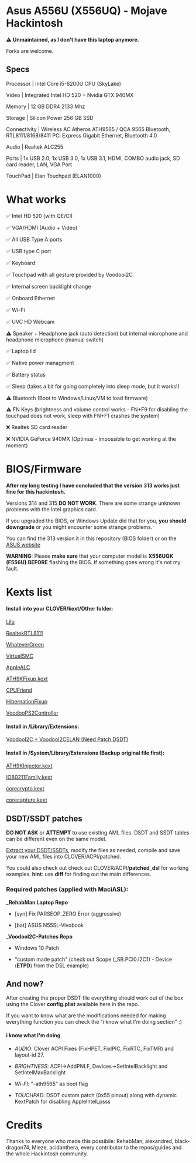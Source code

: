   

# Asus A556U (X556UQ) - Mojave Hackintosh

  
⚠️ **Unmaintained, as I don't have this laptop anymore.**

Forks are welcome.
  

## Specs

  

  

Processor | Intel Core i5-6200U CPU (SkyLake)

  

  

Video | Integrated Intel HD 520 + Nvidia GTX 940MX

  

  

Memory | 12 GB DDR4 2133 Mhz 

  

  

Storage | Silicon Power 256 GB SSD

  

  

Connectivity | Wireless AC Atheros ATH9565 / QCA 9565 Bluetooth, RTL8111/8168/8411 PCI Express Gigabit Ethernet, Bluetooth 4.0

  

  

Audio | Realtek ALC255

  

  

Ports | 1x USB 2.0, 1x USB 3.0, 1x USB 3.1, HDMI, COMBO audio jack, SD card reader, LAN, VGA Port

  

  

TouchPad | Elan Touchpad (ELAN1000)

  

  

# What works

  

  

✅ Intel HD 520 (with QE/CI)

  

  

  

✅ VGA/HDMI (Audio + Video)

  

  

  

✅ All USB Type A ports

  

  

  

✅ USB type C port

  

  

  

✅ Keyboard

  

  

  

✅ Touchpad with all gesture provided by Voodooi2C

  

  

  

✅ Internal screen backlight change

  

  

  

✅ Onboard Ethernet

  

  

  

✅ Wi-Fi

  

  

  

✅ UVC HD Webcam

  

  

  

⚠️ Speaker + Headphone jack (auto detection) but internal microphone and headphone microphone (manual switch)

  

  

  

✅ Laptop lid

  

  

  

✅ Native power managment

  

  

  

✅ Battery status

  

  

✅ ️Sleep (takes a bit for going completely into sleep mode, but it works!)

  

  

⚠️ Bluetooth (Boot to Windows/Linux/VM to load firmware)

  

  

⚠️ FN Keys (brightness and volume control works - FN+F9 for disabling the touchpad does not work, sleep with FN+F1 crashes the system)

  

  

  

❌ Realtek SD card reader

  

  

  

❌ NVIDIA GeForce 940MX (Optimus - impossible to get working at the moment)

  

  

# BIOS/Firmware
**After my long testing I have concluded that the version 313 works just fine for this hackintosh.**

Versions 314 and 315 **DO NOT WORK**. 
There are some strange unknown problems with the Intel graphics card.

If you upgraded the BIOS, or Windows Update did that for you, **you should downgrade** or you might encounter some strange problems.

You can find the 313 version it in this repository (BIOS folder) or on the [ASUS website](https://www.asus.com/supportonly/F556UQ/HelpDesk_BIOS/)

**WARNING**: Please **make sure** that your computer model is **X556UQK (F556U)** **BEFORE** flashing the BIOS. 
If something goes wrong it's not my fault.

# Kexts list

  

  

#### Install into your CLOVER/kext/Other folder:

  

  

[Lilu](https://github.com/acidanthera/Lilu)

  

  

  

[RealtekRTL8111](https://github.com/Mieze/RTL8111_driver_for_OS_X)

  

[WhateverGreen](https://github.com/acidanthera/WhateverGreen)  

  

[VirtualSMC](https://github.com/acidanthera/VirtualSMC)

  

  

  

[AppleALC](https://github.com/acidanthera/AppleALC)

  

  

[ATH9KFixup.kext](https://github.com/black-dragon74/ATH9KFixup)

  
  

[CPUFriend](https://github.com/acidanthera/CPUFriend)

  
  
  
[HibernationFixup](https://github.com/acidanthera/HibernationFixup)




[VoodooPS2Controller](https://bitbucket.org/RehabMan/os-x-voodoo-ps2-controller/downloads/)


#### Install in /Library/Extensions:

  

  

[VoodooI2C + VoodooI2CELAN (Need Patch DSDT)](https://github.com/alexandred/VoodooI2C)


  

  

#### Install in /System/Library/Extensions (Backup original file first):

[ATH9KInjector.kext](https://github.com/black-dragon74/ATH9KFixup)



[IO80211Family.kext]()

[corecrypto.kext]()

[corecapture.kext]()


## DSDT/SSDT patches

**DO NOT ASK** or **ATTEMPT** to use existing AML files. DSDT and SSDT tables can be different even on the same model.


[Extract your DSDT/SSDTs](https://www.tonymacx86.com/threads/guide-patching-laptop-dsdt-ssdts.152573/), modify the files as needed, compile and save your new AML files into CLOVER/ACPI/patched.

You could also check out check out CLOVER/ACPI/**patched_dsl** for working examples.
**hint**: use **diff** for finding out the main differences.

  
### Required patches (applied with MaciASL):

  

**_RehabMan Laptop Repo**

  

  

-  [syn] Fix PARSEOP_ZERO Error (aggressive)

  

  

-  [bat] ASUS N55SL-Vivobook

  

  

  

**_VoodooI2C-Patches Repo**

  

  

- Windows 10 Patch

  

  

  

- "custom made patch" (check out Scope (_SB.PCI0.I2C1) - Device (**ETPD**) from the DSL example)

  

  

## And now?
After creating the proper DSDT file everything should work out of the box using the Clover **config.plist** available here in the repo.

If you want to know what are the modifications needed for making everything function you can check the "i know what I'm doing section" :)

#### i know what I'm doing 
-  *AUDIO*: Clover ACPI Fixes (FixHPET, FixIPIC, FixRTC, FixTMR) and layout-id 27.

- *BRIGHTNESS*: ACPI->AddPNLF, Devices->SetIntelBacklight and SetIntelMaxBacklight

- *Wi-FI*: "-ath9565" as boot flag

-  *TOUCHPAD*: DSDT custom patch (0x55 pinout) along with dynamic KextPatch for disabling AppleIntelLpsss

  

# Credits

  

  

Thanks to everyone who made this possibile: RehabMan, alexandred, black-dragon74, Mieze, acidanthera, every contributor to the repos/guides and the whole Hackintosh community.
